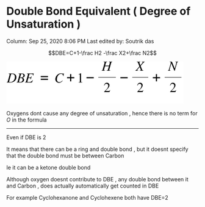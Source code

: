 # Double Bond Equivalent ( Degree of Unsaturation )

Column: Sep 25, 2020 8:06 PM
Last edited by: Soutrik das

$$DBE=C+1-\frac H2 -\frac X2+\frac N2$$

![Double%20Bond%20Equivalent%20(%20Degree%20of%20Unsaturation%20)%20f0aeab0ad7794073ad48a85fd2c6ab4b/new.png](Double%20Bond%20Equivalent%20(%20Degree%20of%20Unsaturation%20)%20f0aeab0ad7794073ad48a85fd2c6ab4b/new.png)

Oxygens dont cause any degree of unsaturation , hence there is no term for $O$ in the formula 

---

Even if DBE is 2

It means that there can be a ring and double bond , but it doesnt specify that the double bond must be between Carbon 

Ie it can be a ketone double bond 

Although oxygen doesnt contribute to DBE , any double bond between it and Carbon , does actually automatically get counted in DBE

For example Cyclohexanone and Cyclohexene both have DBE=2